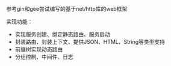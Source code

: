 参考gin和gee尝试编写的基于net/http库的web框架

实现功能：

* 实现服务创建、绑定静态路由、服务启动
* 封装路由、封装上下文、提供JSON、HTML、String等类型支持
* 前缀树实现动态路由
* 分组控制、中间件、日志